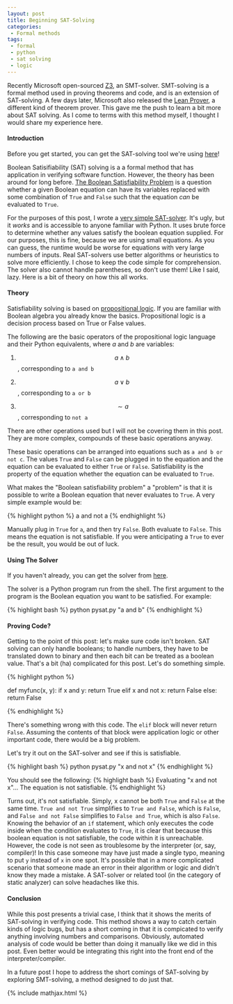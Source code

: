 ```yaml
---
layout: post
title: Beginning SAT-Solving
categories:
 - Formal methods
tags:
 - formal
 - python
 - sat solving
 - logic
---
```


Recently Microsoft open-sourced [Z3](https://github.com/Z3Prover/z3/), an SMT-solver. SMT-solving is a formal method used in proving theorems and code, and is an extension of SAT-solving. A few days later, Microsoft also released the [Lean Prover](https://leanprover.github.io/), a different kind of theorem prover. This gave me the push to learn a bit more about SAT solving. As I come to terms with this method myself, I thought I would share my experience here. 

#### Introduction

Before you get started, you can get the SAT-solving tool we're using [here](https://github.com/ueliem/pysat/tree/a8a2b7463eb9b97866c9f713df5afc6ba1d1a230)!

Boolean Satisifiability (SAT) solving is a a formal method that has application in verifying software function. However, the theory has been around for long before. [The Boolean Satisfiability Problem](http://en.wikipedia.org/wiki/Boolean_satisfiability_problem) is a question whether a given Boolean equation can have its variables replaced with some combination of ```True``` and ```False``` such that the equation _can_ be evaluated to ```True```. 

For the purposes of this post, I wrote a [very simple SAT-solver](https://github.com/ueliem/pysat/tree/a8a2b7463eb9b97866c9f713df5afc6ba1d1a230). It's ugly, but it _works_ and is accessible to anyone familiar with Python. It uses brute force to determine whether any values satisfy the boolean equation supplied. For our purposes, this is fine, because we are using small equations. As you can guess, the runtime would be worse for equations with very large numbers of inputs. Real SAT-solvers use better algorithms or heuristics to solve more efficiently. I chose to keep the code simple for comprehension. The solver also cannot handle parentheses, so don't use them! Like I said, lazy. Here is a bit of theory on how this all works. 

#### Theory

Satisfiability solving is based on [propositional logic](http://en.wikipedia.org/wiki/Propositional_calculus). If you are familiar with Boolean algebra you already know the basics. Propositional logic is a decision process based on True or False values. 

The following are the basic operators of the propositional logic language and their Python equivalents, where $a$ and $b$ are variables:

1. $$a \land b$$, corresponding to ```a and b```

2. $$a \lor b$$, corresponding to ```a or b```

3. $$\sim a$$, corresponding to ```not a```

There are other operations used but I will not be covering them in this post. They are more complex, compounds of these basic operations anyway. 

These basic operations can be arranged into equations such as ```a and b or not c```. The values ```True``` and ```False``` can be plugged in to the equation and the equation can be evaluated to either ```True``` or ```False```. Satisfiability is the property of the equation whether the equation can be evaluated to ```True```. 

What makes the "Boolean satisfiability problem" a "problem" is that it is possible to write a Boolean equation that never evaluates to ```True```. A very simple example would be:

{% highlight python %}
a and not a
{% endhighlight %}

Manually plug in ```True``` for ```a```, and then try ```False```. Both evaluate to ```False```. This means the equation is not satisfiable. If you were anticipating a ```True``` to ever be the result, you would be out of luck. 

#### Using The Solver

If you haven't already, you can get the solver from [here](https://github.com/ueliem/pysat/tree/a8a2b7463eb9b97866c9f713df5afc6ba1d1a230).

The solver is a Python program run from the shell. The first argument to the program is the Boolean equation you want to be satisfied. For example:

{% highlight bash %}
python pysat.py "a and b"
{% endhighlight %}

#### Proving Code?

Getting to the point of this post: let's make sure code isn't broken. SAT solving can only handle booleans; to handle numbers, they have to be translated down to binary and then each bit can be treated as a boolean value. That's a bit (ha) complicated for this post. Let's do something simple. 

{% highlight python %}

def myfunc(x, y):
	if x and y:
		return True
	elif x and not x:
		return False
	else:
		return False

{% endhighlight %}

There's something wrong with this code. The ```elif``` block will never return ```False```. Assuming the contents of that block were application logic or other important code, there would be a big problem. 

Let's try it out on the SAT-solver and see if this is satisfiable. 

{% highlight bash %}
python pysat.py "x and not x"
{% endhighlight %}

You should see the following:
{% highlight bash %}
Evaluating "x and not x"...
The equation is not satisfiable.
{% endhighlight %}

Turns out, it's not satisfiable. Simply, x cannot be both ```True``` and ```False``` at the same time. ```True and not True``` simplifies to ```True and False```, which is ```False```, and ```False and not False``` simplifies to ```False and True```, which is also ```False```. Knowing the behavior of an ```if``` statement, which only executes the code inside when the condition evaluates to ```True```, it is clear that because this boolean equation is not satisfiable, the code within it is unreachable. However, the code is not seen as troublesome by the interpreter (or, say, compiler)! In this case someone may have just made a single typo, meaning to put ```y``` instead of ```x``` in one spot. It's possible that in a more complicated scenario that someone made an error in their algorithm or logic and didn't know they made a mistake. A SAT-solver or related tool (in the category of static analyzer) can solve headaches like this. 

#### Conclusion

While this post presents a trivial case, I think that it shows the merits of SAT-solving in verifying code. This method shows a way to catch certain kinds of logic bugs, but has a short coming in that it is compicated to verify anything involving numbers and comparisons. Obviously, automated analysis of code would be better than doing it manually like we did in this post. Even better would be integrating this right into the front end of the interpreter/compiler. 

In a future post I hope to address the short comings of SAT-solving by exploring SMT-solving, a method designed to do just that. 

{% include mathjax.html %}
